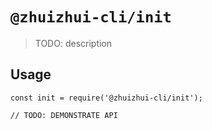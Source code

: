 # `@zhuizhui-cli/init`

> TODO: description

## Usage

```
const init = require('@zhuizhui-cli/init');

// TODO: DEMONSTRATE API
```

